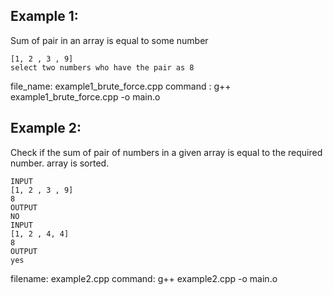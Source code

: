 ## Example 1:

Sum of pair in an array is equal to some number

```
[1, 2 , 3 , 9] 
select two numbers who have the pair as 8
```
file_name: example1_brute_force.cpp
command : g++ example1_brute_force.cpp -o main.o

## Example 2:

Check if the sum of pair of numbers in a given array is equal to the required number.
array is sorted.
```
INPUT
[1, 2 , 3 , 9] 
8
OUTPUT
NO
INPUT
[1, 2 , 4, 4] 
8
OUTPUT
yes
```
filename: example2.cpp
command: g++ example2.cpp -o main.o